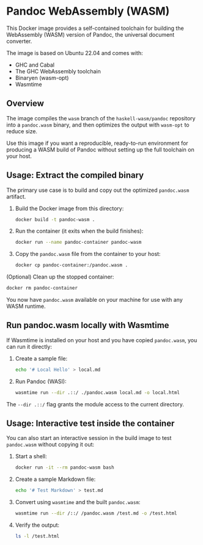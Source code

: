# Pandoc WebAssembly (WASM)

This Docker image provides a self-contained toolchain for building the WebAssembly (WASM) version of Pandoc, the universal document converter.

The image is based on Ubuntu 22.04 and comes with:
- GHC and Cabal
- The GHC WebAssembly toolchain
- Binaryen (wasm-opt)
- Wasmtime

## Overview

The image compiles the `wasm` branch of the `haskell-wasm/pandoc` repository into a `pandoc.wasm` binary, and then optimizes the output with `wasm-opt` to reduce size.

Use this image if you want a reproducible, ready-to-run environment for producing a WASM build of Pandoc without setting up the full toolchain on your host.

## Usage: Extract the compiled binary

The primary use case is to build and copy out the optimized `pandoc.wasm` artifact.

1. Build the Docker image from this directory:
   ```bash
   docker build -t pandoc-wasm .
   ```

2. Run the container (it exits when the build finishes):
   ```bash
   docker run --name pandoc-container pandoc-wasm
   ```

3. Copy the `pandoc.wasm` file from the container to your host:
   ```bash
   docker cp pandoc-container:/pandoc.wasm .
   ```

(Optional) Clean up the stopped container:
```bash
docker rm pandoc-container
```

You now have `pandoc.wasm` available on your machine for use with any WASM runtime.

## Run pandoc.wasm locally with Wasmtime

If Wasmtime is installed on your host and you have copied `pandoc.wasm`, you can run it directly:

1. Create a sample file:
   ```bash
   echo '# Local Hello' > local.md
   ```

2. Run Pandoc (WASI):
   ```bash
   wasmtime run --dir .::/ ./pandoc.wasm local.md -o local.html
   ```

The `--dir .::/` flag grants the module access to the current directory.

## Usage: Interactive test inside the container

You can also start an interactive session in the build image to test `pandoc.wasm` without copying it out:

1. Start a shell:
   ```bash
   docker run -it --rm pandoc-wasm bash
   ```

2. Create a sample Markdown file:
   ```bash
   echo '# Test Markdown' > test.md
   ```

3. Convert using `wasmtime` and the built `pandoc.wasm`:
   ```bash
   wasmtime run --dir /::/ /pandoc.wasm /test.md -o /test.html
   ```

4. Verify the output:
   ```bash
   ls -l /test.html
   ```